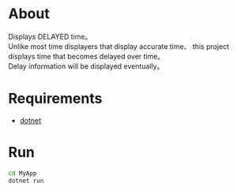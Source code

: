# About

Displays DELAYED time。  
Unlike most time displayers that display accurate time、 
this project displays time that becomes delayed over time。  
Delay information will be displayed eventually。  

# Requirements

* [dotnet](https://docs.microsoft.com/en-ca/dotnet/core/install/linux-ubuntu)

# Run

```bash
cd MyApp
dotnet run
```
